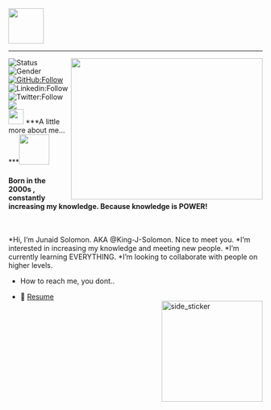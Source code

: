 <img src="https://i.gifer.com/2DYg.gif" width="70" target="_blank">
<!-- https://i.gifer.com/2DYg.gif -->
<br />
<!-- align="center" -->
<hr/> 
 <!-- <img src="https://i.pinimg.com/originals/2b/a2/43/2ba24339050547c296c33a9ca3207548.gif" width="70" target="_blank"><h3>⚛️ Hi there, I'm Junaid ⚛️</h3> <img src="https://www.google.com/url?sa=i&url=https%3A%2F%2Fmonophy.com%2Fgifs%2Fcreative-coding-eUdtR10ZsxlFC&psig=AOvVaw1Rz2bd_BC9ScaYw9k4hrcU&ust=1631020295266000&source=images&cd=vfe&ved=0CAsQjRxqFwoTCLjLkqO26vICFQAAAAAdAAAAABAE" width="90" target="_blank"> -->
<img align="right" src="https://media.tenor.com/images/b24460d29cfb2126afbba78c2b02a0d3/tenor.gif" width="380px" height="280px"  target="_blank">
                                                                                                                              
<!--  https://i.pinimg.com/originals/66/83/3e/66833e07d6fb9eb5d724e47d0c814285.gif -->
![Status](https://img.shields.io/badge/Status-up-lightgreen) ![Gender](https://img.shields.io/badge/Gender-%F0%9F%A4%B5-blue)
[![GitHub:Follow](https://img.shields.io/github/followers/LawrenceBaatjies?label=follow&style=social)](https://github.com/LawrenceBaatjies)
![Linkedin:Follow](https://img.shields.io/badge/-LawrenceBaatjies-blue?style=social-square&logo=Linkedin&logoColor=white&link-https://www.linkedin.com/in/lawrence-baatjies-a13904192)
![Twitter:Follow](https://img.shields.io/twitter/follow/Jackwebber?style=social)
 <a href="https://github.com/LawrenceBaatjies/myportfolio/"><img src="https://img.shields.io/badge/MyPortfolio-blueviolet.svg"/></a><br/>
  <img src="https://media.giphy.com/media/iY8CRBdQXODJSCERIr/giphy.gif" width="30px">&nbsp;***A little more about me... ***<img src="https://media.giphy.com/media/VgCDAzcKvsR6OM0uWg/giphy.gif" width="60">  
 
 <h4>Born in the 2000s , constantly increasing my knowledge. Because knowledge is POWER!</h4>
<br /> 

 
*Hi, I’m Junaid Solomon. AKA @King-J-Solomon. Nice to meet you.
*I’m interested in increasing my knowledge and meeting new people.
*I’m currently learning EVERYTHING.
*I’m looking to collaborate with people on higher levels.
* How to reach me, you dont..
 - 📝 [Resume](https://drive.google.com/file/d/1ICWjr4tNzWeH5kGb34QkgoSMcEQ844Q2/view?usp=sharing) 
    <br /><img align="right" width=200px height=200px alt="side_sticker" src="https://media.giphy.com/media/TEnXkcsHrP4YedChhA/giphy.gif" />
